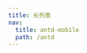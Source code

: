```yaml
---
title: 长列表
nav:
  title: antd-mobile
  path: /antd
---
```


<code src="./demos/basic.tsx" />

<API/>
